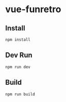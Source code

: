 # vue-funretro

## Install
```
npm install
```
## Dev Run
```
npm run dev 
```
## Build
```
npm run build
```
  
